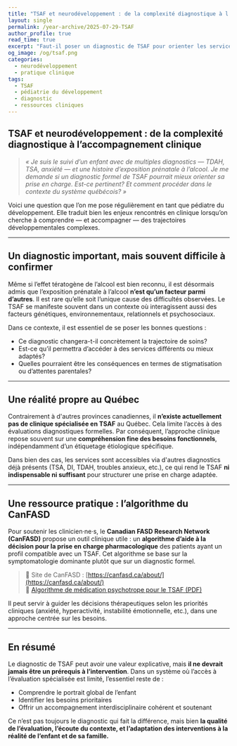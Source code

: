 ```yaml
---
title: "TSAF et neurodéveloppement : de la complexité diagnostique à l’accompagnement clinique"
layout: single
permalink: /year-archive/2025-07-29-TSAF
author_profile: true
read_time: true
excerpt: "Faut-il poser un diagnostic de TSAF pour orienter les services? Réflexions cliniques sur l'étiologie, les besoins fonctionnels et les ressources disponibles."
og_image: /og/tsaf.png
categories: 
  - neurodéveloppement
  - pratique clinique
tags:
  - TSAF
  - pédiatrie du développement
  - diagnostic
  - ressources cliniques
---
```


## TSAF et neurodéveloppement : de la complexité diagnostique à l’accompagnement clinique

> *« Je suis le suivi d’un enfant avec de multiples diagnostics — TDAH, TSA, anxiété — et une histoire d’exposition prénatale à l’alcool. Je me demande si un diagnostic formel de TSAF pourrait mieux orienter sa prise en charge. Est-ce pertinent? Et comment procéder dans le contexte du système québécois? »*

Voici une question que l’on me pose régulièrement en tant que pédiatre du développement. Elle traduit bien les enjeux rencontrés en clinique lorsqu’on cherche à comprendre — et accompagner — des trajectoires développementales complexes.

---

## Un diagnostic important, mais souvent difficile à confirmer

Même si l’effet tératogène de l’alcool est bien reconnu, il est désormais admis que l’exposition prénatale à l’alcool **n’est qu’un facteur parmi d’autres**. Il est rare qu’elle soit l’unique cause des difficultés observées. Le TSAF se manifeste souvent dans un contexte où interagissent aussi des facteurs génétiques, environnementaux, relationnels et psychosociaux.

Dans ce contexte, il est essentiel de se poser les bonnes questions :

- Ce diagnostic changera-t-il concrètement la trajectoire de soins?
- Est-ce qu’il permettra d’accéder à des services différents ou mieux adaptés?
- Quelles pourraient être les conséquences en termes de stigmatisation ou d’attentes parentales?

---

## Une réalité propre au Québec

Contrairement à d'autres provinces canadiennes, il **n’existe actuellement pas de clinique spécialisée en TSAF** au Québec. Cela limite l’accès à des évaluations diagnostiques formelles. Par conséquent, l’approche clinique repose souvent sur une **compréhension fine des besoins fonctionnels**, indépendamment d’un étiquetage étiologique spécifique.

Dans bien des cas, les services sont accessibles via d'autres diagnostics déjà présents (TSA, DI, TDAH, troubles anxieux, etc.), ce qui rend le TSAF **ni indispensable ni suffisant** pour structurer une prise en charge adaptée.

---

## Une ressource pratique : l’algorithme du CanFASD

Pour soutenir les clinicien·ne·s, le **Canadian FASD Research Network (CanFASD)** propose un outil clinique utile : un **algorithme d’aide à la décision pour la prise en charge pharmacologique** des patients ayant un profil compatible avec un TSAF. Cet algorithme se base sur la symptomatologie dominante plutôt que sur un diagnostic formel.

> 🔗 Site de CanFASD : [https://canfasd.ca/about/](https://canfasd.ca/about/)  
> 📄 [Algorithme de médication psychotrope pour le TSAF (PDF)](https://canfasd.ca/wp-content/uploads/2024/05/Algorithme-de-medication-psychotrope-pour-le-TSAF.pdf)

Il peut servir à guider les décisions thérapeutiques selon les priorités cliniques (anxiété, hyperactivité, instabilité émotionnelle, etc.), dans une approche centrée sur les besoins.

---

## En résumé

Le diagnostic de TSAF peut avoir une valeur explicative, mais **il ne devrait jamais être un prérequis à l’intervention**. Dans un système où l’accès à l’évaluation spécialisée est limité, l’essentiel reste de :

- Comprendre le portrait global de l’enfant
- Identifier les besoins prioritaires
- Offrir un accompagnement interdisciplinaire cohérent et soutenant

Ce n’est pas toujours le diagnostic qui fait la différence, mais bien **la qualité de l’évaluation, l’écoute du contexte, et l’adaptation des interventions à la réalité de l’enfant et de sa famille.**